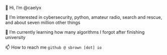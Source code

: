 👋 Hi, I’m @caelyx

👀 I’m interested in cybersecurity, python, amateur radio, search and rescue, and about seven million other things

🌱 I’m currently learning how many algorithms I forgot after finishing university

📫 How to reach me `github @ sbrown [dot] io`

<!---
caelyx/caelyx is a ✨ special ✨ repository because its `README.md` (this file) appears on your GitHub profile.
You can click the Preview link to take a look at your changes.
--->
